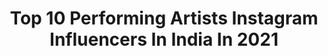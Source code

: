 ---
title: Top 10 Performing Artists Instagram Influencers In India In 2021
description: >-
  Find top performing artists Instagram influencers in India in 2021. Most popular hashtags: #performingartist #mumbai #india #performer.
platform: Instagram
hits: 15
text_top: Analyze the most popular Instagram profiles on inBeat.
text_bottom: Our database holds 15 Instagram influencers like this in India for you to work with.
profiles:
  - username: "sandeepkhareofficial"
    fullname: >-
      Sandeep Khare
    bio: >-
      Marathi poet, actor, performing Artist, singer-songwriter, copywriter.
    location: "India"
    followers: 20409
    engagement: 974
    commentsToLikes: 0.017537
    id: ck0vv1gosn3sy0i19qaij11mo
    verified: false
    hashtags: ""
  - username: "piasutaria"
    fullname: >-
      Pia Sutaria
    bio: >-
      Performing Artist. @icmdindia Founder/ Artistic Director. @royalacademyofdance Professional Dancers’ Teaching Diploma, Registered Teacher Status.
    location: "India"
    followers: 46509
    engagement: 1270
    commentsToLikes: 0.019649
    id: ck14lto6gwfhs0i19vunm9ghv
    verified: false
    hashtags: "#beccaxindia, #ad, #beccapartner, #beccaglow"
  - username: "v.k.d.k.v"
    fullname: >-
      VKDKV  വികടകവി
    bio: >-
      Rapper | Performing Artist | Co-Founder & Artist @mixmostudios For bookings: vkdkvrapper@gmail.com VKDKV INTRO Video Out Now 👇
    location: "India"
    followers: 4561
    engagement: 1812
    commentsToLikes: 0.086652
    id: ck9wgh2u9tdua0j78zhijvqsx
    verified: false
    hashtags: "#malayalamrap, #artists, #malayalamhiphop, #bangers"
  - username: "siddhishahofficial"
    fullname: >-
      Siddhi Shah
    bio: >-
      Performing Artist • Tutor • Freelance Drummer🥁 📍 Dubai 🇦🇪 Founder @dreamcatchersindia @clapbox.music Artist Influencer @zildjianindia & @daddarioindia
    location: "India"
    followers: 4246
    engagement: 813
    commentsToLikes: 0.059490
    id: ckap4e6te6yoc0i78uyoo3zf4
    verified: false
    hashtags: "#hybridsetup, #drummer, #buglife, #syncopation"
  - username: "irudini_umali_thilakarathna"
    fullname: >-
      UMALI
    bio: >-
      Actor / Dancer / Performing Artist BA in Cinema-Acting Reading for MA 日本語能力試験 N1合格 日本大学芸術学部卒業 連続受賞者
    location: "India"
    followers: 238459
    engagement: 111
    commentsToLikes: 0.025028
    id: ck9wdkyveg4xz0j7886wcrzfz
    verified: false
    hashtags: "#muchlove, #staysafe, #stayblessed, #original"
  - username: "iswaryajayakumar"
    fullname: >-
      Iswarya Jayakumar
    bio: >-
      Choreographer | Performing Artiste | Avid traveler Dream it. Believe it. Build it✨ @sudio~ 15% Discount (Promo code ‘Iswarya’)
    location: "India"
    followers: 19620
    engagement: 549
    commentsToLikes: 0.021840
    id: ck6014gshetj10i146mmn4z9c
    verified: false
    hashtags: "#sudio, #rajasthan, #dance, #jaipur"
  - username: "mishal.raheja"
    fullname: >-
      Mishal.Raheja
    bio: >-
      Music video released : https://youtu.be/Qg_uAf8C73A
    location: "India"
    followers: 365844
    engagement: 157
    commentsToLikes: 0.044838
    id: ck0tu32t25f3d0i190izvfbda
    verified: true
    hashtags: "#fitness, #mumbai, #fitwithmish, #mishalraheja"
  - username: "baddraa"
    fullname: >-
      Baddraa
    bio: >-
      Circus Performer Specialized in Fire & Flow Art , Object Manipulation , Hulahoop Based in Goa
    location: "India"
    followers: 16905
    engagement: 451
    commentsToLikes: 0.024025
    id: ck8tcbtnlyz2u0j78q7d9j6pu
    verified: false
    hashtags: "#doublehoops, #flowartist, #fire, #hulahoop"
  - username: "akshayanaik12"
    fullname: >-
      Akshaya Naik
    bio: >-
      #OfArtAndDreams Lover of Stage, Art, Momos, Chai and Cakes ❤️ Actor | Influencer | Body Positive 🎭🎥 Mtv bigf Episode👇
    location: "India"
    followers: 68874
    engagement: 118
    commentsToLikes: 0.060879
    id: ck6uauluv5r8b0j71b8i37y9z
    verified: false
    hashtags: "#artistsoninstagram, #ipreview, #influencer, #communityfirst"
  - username: "dennis_dannz"
    fullname: >-
      Alexander Dannis Anthony
    bio: >-
      Animator | Creator | MJ5 | Dancer 🥉Dance Champions - @starplus Reality exists beyond existence! 🤔 Delhi 🔄 Mumbai 🇮🇳 YouTube :- @dennis_dannz
    location: "India"
    followers: 16598
    engagement: 340
    commentsToLikes: 0.035208
    id: ck15uohhoo5q50i19atk5y8k7
    verified: false
    hashtags: "#urban, #dance, #choreography, #quarantine"
---
